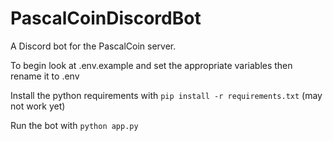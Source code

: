 # PascalCoinDiscordBot
A Discord bot for the PascalCoin server.

To begin look at .env.example and set the appropriate variables then rename it to .env

Install the python requirements with `pip install -r requirements.txt` (may not work yet)

Run the bot with `python app.py`